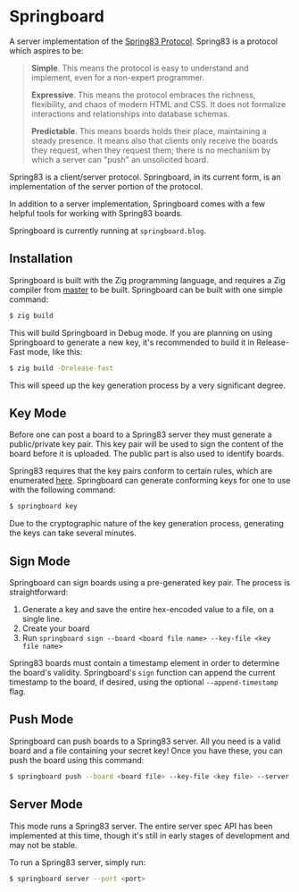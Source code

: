 # Springboard

A server implementation of the [Spring83 Protocol](https://github.com/robinsloan/spring-83). Spring83 is a protocol which aspires to be:

> **Simple**. This means the protocol is easy to understand and implement, even for a non-expert programmer.
>
> **Expressive**. This means the protocol embraces the richness, flexibility, and chaos of modern HTML and CSS. It does not formalize interactions and relationships into database schemas.
>
> **Predictable**. This means boards holds their place, maintaining a steady presence. It means also that clients only receive the boards they request, when they request them; there is no mechanism by which a server can "push" an unsolicited board.

Spring83 is a client/server protocol. Springboard, in its current form, is an implementation of the server portion of the protocol.

In addition to a server implementation, Springboard comes with a few helpful tools for working with Spring83 boards.

Springboard is currently running at `springboard.blog`.

## Installation

Springboard is built with the Zig programming language, and requires a Zig compiler from [master](https://github.com/ziglang/zig) to be built. Springboard can be built with one simple command:

```bash
$ zig build
```

This will build Springboard in Debug mode. If you are planning on using Springboard to generate a new key, it's recommended to build it in Release-Fast mode, like this:

```bash
$ zig build -Drelease-fast
```

This will speed up the key generation process by a very significant degree.

## Key Mode

Before one can post a board to a Spring83 server they must generate a public/private key pair. This key pair will be used to sign the content of the board before it is uploaded. The public part is also used to identify boards.

Spring83 requires that the key pairs conform to certain rules, which are enumerated [here](https://github.com/robinsloan/spring-83/blob/main/draft-20220629.md#generating-conforming-keys). Springboard can generate conforming keys for one to use with the following command:

```bash
$ springboard key
```

Due to the cryptographic nature of the key generation process, generating the keys can take several minutes.

## Sign Mode

Springboard can sign boards using a pre-generated key pair. The process is straightforward:

1. Generate a key and save the entire hex-encoded value to a file, on a single line.
2. Create your board
3. Run `springboard sign --board <board file name> --key-file <key file name>`

Spring83 boards must contain a timestamp element in order to determine the board's validity. Springboard's `sign` function can append the current timestamp to the board, if desired, using the optional `--append-timestamp` flag.

## Push Mode

Springboard can push boards to a Spring83 server. All you need is a valid board and a file containing your secret key! Once you have these, you can push the board using this command:

```bash
$ springboard push --board <board file> --key-file <key file> --server <server domain> --port <server port>
```

## Server Mode

This mode runs a Spring83 server. The entire server spec API has been implemented at this time, though it's still in early stages of development and may not be stable.

To run a Spring83 server, simply run:

```bash
$ springboard server --port <port>
```
